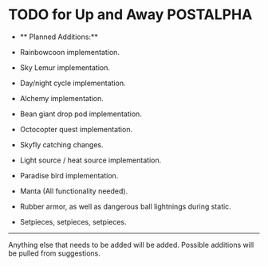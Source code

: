 # TODO for Up and Away POSTALPHA

+ ** Planned Additions:**

+ Rainbowcoon implementation.

+ Sky Lemur implementation.

+ Day/night cycle implementation.

+ Alchemy implementation.

+ Bean giant drop pod implementation.

+ Octocopter quest implementation.

+ Skyfly catching changes.

+ Light source / heat source implementation.

+ Paradise bird implementation.

+ Manta (All functionality needed).

+ Rubber armor, as well as dangerous ball lightnings during static.

+ Setpieces, setpieces, setpieces.

******

Anything else that needs to be added will be added. Possible additions will be pulled from suggestions.

<!--
vim: ft=markdown nofoldenable
-->
